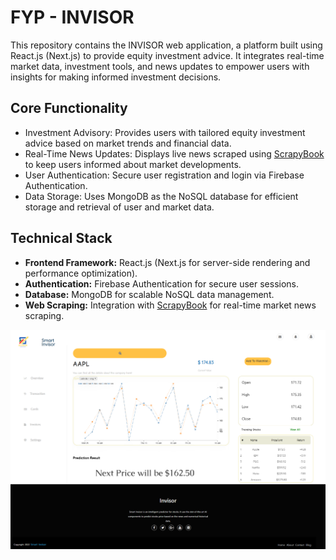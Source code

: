 # FYP - INVISOR
This repository contains the INVISOR web application, a platform built using React.js (Next.js) to provide equity investment advice. It integrates real-time market data, investment tools, and news updates to empower users with insights for making informed investment decisions.


## Core Functionality
- Investment Advisory: Provides users with tailored equity investment advice based on market trends and financial data.
- Real-Time News Updates: Displays live news scraped using [ScrapyBook](https://github.com/imasimali/ScrapyBook) to keep users informed about market developments.
- User Authentication: Secure user registration and login via Firebase Authentication.
- Data Storage: Uses MongoDB as the NoSQL database for efficient storage and retrieval of user and market data.


## Technical Stack
- **Frontend Framework:** React.js (Next.js for server-side rendering and performance optimization).
- **Authentication:** Firebase Authentication for secure user sessions.
- **Database:** MongoDB for scalable NoSQL data management.
- **Web Scraping:** Integration with [ScrapyBook](https://github.com/imasimali/ScrapyBook) for real-time market news scraping.

<img src="https://raw.githubusercontent.com/imasimali/INVISOR/main/INVISOR.png">
